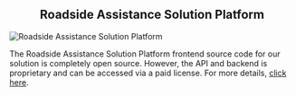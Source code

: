 <h2 style="text-align:center">Roadside Assistance Solution Platform </h2>

![Roadside Assistance Solution Platform](https://admin.ninjascode.com/) 

The Roadside Assistance Solution Platform frontend source code for our solution is completely open source. However, the API and backend is proprietary and can be accessed via a paid license. For more details, <a href="https://enatega.com/?utm_source=github&utm_medium=repo&utm_campaign=lambert-roadside-assistance-solution-platform" target="_blank">click here</a>.
